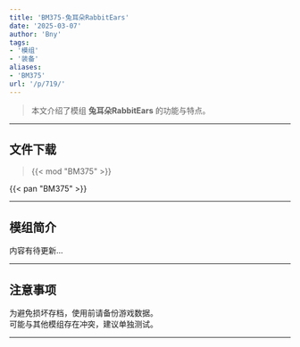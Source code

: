 ```yaml
---
title: 'BM375-兔耳朵RabbitEars'
date: '2025-03-07'
author: 'Bny'
tags:
- '模组'
- '装备'
aliases:
- 'BM375'
url: '/p/719/'
---
```


> 本文介绍了模组 **兔耳朵RabbitEars** 的功能与特点。

---

## 文件下载  

> {{< mod "BM375" >}}  

{{< pan "BM375" >}}  

---

## 模组简介

>  
内容有待更新...  

---

## 注意事项

>  
为避免损坏存档，使用前请备份游戏数据。  
可能与其他模组存在冲突，建议单独测试。  

---

